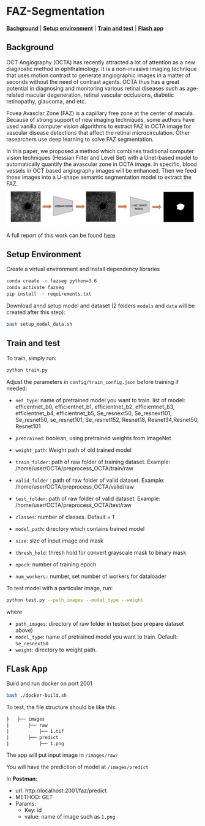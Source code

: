 # FAZ-Segmentation
[**Bachground**](#background) | [**Setup environment**](#setup-environment) | [**Train and test**](#train-and-test) | [**Flash app**](#flask-app)

## Background
OCT Angiography (OCTA) has recently attracted a lot of attention as a new diagnostic method in ophthalmology. It is a non-invasive imaging technique that uses motion contrast to generate angiographic images in a matter of seconds without the need of contrast agents. OCTA thus has a great potential in diagnosing and monitoring various retinal diseases such as age-related macular degeneration, retinal vascular occlusions, diabetic retinopathy, glaucoma, and etc.

Fovea Avasclar Zone (FAZ) is a capillary free zone at the center of macula. Because of strong support of new imaging techniques, some authors have used vanilla computer vision algorithms to extract FAZ in OCTA image for vascular disease detections that affect the retinal microcirculation. Other researchers use deep learning to solve FAZ segmentation.

In this paper, we proposed a method which combines traditional computer vision techniques (Hessian Filter and Level Set) with a Unet-based model to automatically quantify the avascular zone in OCTA image. In specific, blood vessels in OCT based angiography images will be enhanced. Then we feed those images into a U-shape semantic segmentation model to extract the FAZ. 
![picture](images/github_FAZ.png)

A full report of this work can be found [here](https://drive.google.com/file/d/1owZMp2b_wBaOWNeudv_cxfOKU_Q8our-/view?usp=sharing)


## Setup Environment
Create a virtual environment and install dependency libraries
```bash
conda create -n fazseg python=3.6
conda activate fazseg
pip install -r requirements.txt
```

Download annd setup model and dataset (2 folders `models` and `data` will be created after this step):
```bash
bash setup_model_data.sh
```

## Train and test
To train, simply run:
```bash
python train.py
```

Adjust the parameters in `config/train_config.json` before training if needed:

*  `net_type`: name of pretrained model you want to train. 
list of model:
efficentnet_b0, efficientnet_b1, efficientnet_b2, efficientnet_b3, efficientnet_b4, efficientnet_b5, Se_resnext50, Se_resnext101, Se_resnet50, se_resnet101, Se_resnet152, Resnet18, Resnet34,Resnet50, Resnet101

*  `pretrained`: boolean, using pretrained weights from ImageNet
*  `weight_path`: Weight path of old trained model
*  `train_folder`: path of raw folder of training dataset. Example: /home/user/OCTA/preprocess_OCTA/train/raw
* `valid_folder` : path of raw folder of valid dataset. Example: /home/user/OCTA/preprocess_OCTA/valid/raw
* `test_folder`: path of raw folder of valid dataset. Example: /home/user/OCTA/preprocess_OCTA/test/raw
* `classes`: number of classes. Default = 1
* `model_path`: directory which contains trained model 
* `size`: size of input image and mask
* `thresh_hold`: thresh hold for convert grayscale mask to binary mask
* `epoch`: number of training epoch
* `num_workers:` number, set number of workers for dataloader

To test model with a particular image, run:
```bash
python test.py --path_images --model_type --weight 
```

where
* `path_images`: directory of raw folder in testset (see prepare dataset above)
* `model_type`: name of pretrained model you want to train. Default: `Se_resnext50`
* `weight`: directory to weight path.


## FLask App
Build and run docker on port 2001
```bash
bash ./docker-build.sh
```

To test, the file structure should be like this:
```
├   ├── images
|       ├── raw
|           ├── 1.tif
|       ├── predict
|           ├── 1.png
```
The app will put input image in `/images/raw/`

You will have the prediction of model at `/images/predict`

In **Postman**: 
* url: http://localhost:2001/faz/predict
* METHOD: GET
* Params: 
    * Key: id
    * value: name of image such as `1.png`